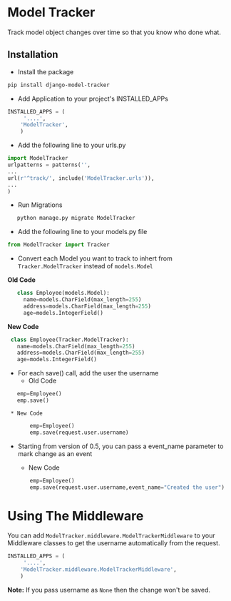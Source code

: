 # Model Tracker

Track model object changes over time so that you know who done what.
 
## Installation

* Install the package
```sh
pip install django-model-tracker
```
* Add Application to your project's INSTALLED_APPs
```python
INSTALLED_APPS = (
     '....',
    'ModelTracker',
    )
```    
* Add the following line to your urls.py
```python
import ModelTracker
urlpatterns = patterns('',
...
url(r'^track/', include('ModelTracker.urls')),
...
)
```
* Run Migrations
```sh
   python manage.py migrate ModelTracker 
```

* Add the following line to your models.py file
```python
from ModelTracker import Tracker
```
*  Convert each Model you want to track to inhert from `Tracker.ModelTracker` instead of `models.Model`
   
**Old Code**

```python
   class Employee(models.Model):
     name=models.CharField(max_length=255)
     address=models.CharField(max_length=255)
     age=models.IntegerField()
 ``` 
  **New Code**
 
   ```python
    class Employee(Tracker.ModelTracker):
      name=models.CharField(max_length=255)
      address=models.CharField(max_length=255)
      age=models.IntegerField()
```
* For each save() call, add the user the username
    * Old Code
 ```python
    emp=Employee()
    emp.save()
 ``` 
 
     * New Code
 ```python
        emp=Employee()
        emp.save(request.user.username)
 ```
* Starting from version of 0.5, you can pass a event_name parameter to mark change as an event
 
     * New Code
 ```python
        emp=Employee()
        emp.save(request.user.username,event_name="Created the user")
 ```

Using The Middleware
====================
You can add `ModelTracker.middleware.ModelTrackerMiddleware` to your Middleware classes to get the username automatically from the request.

```python
INSTALLED_APPS = (
     '....',
    'ModelTracker.middleware.ModelTrackerMiddleware',
    )
```   

**Note:** If you pass username as `None` then the change won't be saved.

